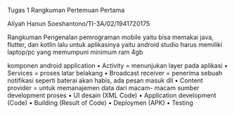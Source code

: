 Tugas 1 
Rangkuman Pertemuan Pertama

Aliyah Hanun Soeshantono/TI-3A/02/1941720175

Rangkuman Pengenalan pemrograman mobile yaitu bisa memakai java, flutter, dan kotlin lalu untuk aplikasinya yaitu android studio harus memiliki laptop/pc yang memumpuni minimum ram 4gb

komponen android application
•	Activity = menunjukan layer pada aplikasi
•	Services = proses latar belakang
•	Broadcast receiver = penerima sebuah notifikasi seperti baterai akan habis, ada pesan masuk dll
•	Content provider = untuk memanajemen data dari macam- macam sumber
development proses
•	UI desain (XML Code)
•	Application development (Code)
•	Building (Result of Code)
•	Deploymen (APK)
•	Testing 
